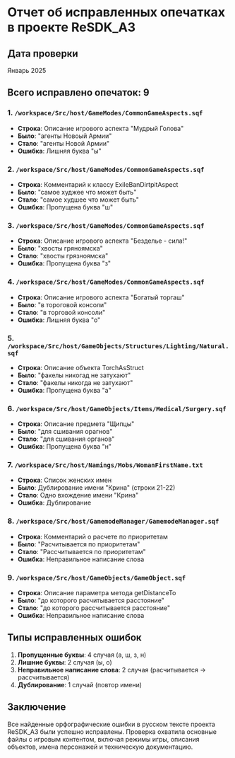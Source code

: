 # Отчет об исправленных опечатках в проекте ReSDK_A3

## Дата проверки
Январь 2025

## Всего исправлено опечаток: 9

### 1. `/workspace/Src/host/GameModes/CommonGameAspects.sqf`
- **Строка**: Описание игрового аспекта "Мудрый Голова"
- **Было**: "агенты Новоый Армии"
- **Стало**: "агенты Новой Армии"
- **Ошибка**: Лишняя буква "ы"

### 2. `/workspace/Src/host/GameModes/CommonGameAspects.sqf`
- **Строка**: Комментарий к классу ExileBanDirtpitAspect
- **Было**: "самое худжее что может быть"
- **Стало**: "самое худшее что может быть"
- **Ошибка**: Пропущена буква "ш"

### 3. `/workspace/Src/host/GameModes/CommonGameAspects.sqf`
- **Строка**: Описание игрового аспекта "Безделье - сила!"
- **Было**: "хвосты гряноямска"
- **Стало**: "хвосты грязноямска"
- **Ошибка**: Пропущена буква "з"

### 4. `/workspace/Src/host/GameModes/CommonGameAspects.sqf`
- **Строка**: Описание игрового аспекта "Богатый торгаш"
- **Было**: "в тороговой консоли"
- **Стало**: "в торговой консоли"
- **Ошибка**: Лишняя буква "о"

### 5. `/workspace/Src/host/GameObjects/Structures/Lighting/Natural.sqf`
- **Строка**: Описание объекта TorchAsStruct
- **Было**: "факелы никогад не затухают"
- **Стало**: "факелы никогда не затухают"
- **Ошибка**: Пропущена буква "а"

### 6. `/workspace/Src/host/GameObjects/Items/Medical/Surgery.sqf`
- **Строка**: Описание предмета "Щипцы"
- **Было**: "для сшивания орагнов"
- **Стало**: "для сшивания органов"
- **Ошибка**: Пропущена буква "н"

### 7. `/workspace/Src/host/Namings/Mobs/WomanFirstName.txt`
- **Строка**: Список женских имен
- **Было**: Дублирование имени "Крина" (строки 21-22)
- **Стало**: Одно вхождение имени "Крина"
- **Ошибка**: Дублирование

### 8. `/workspace/Src/host/GamemodeManager/GamemodeManager.sqf`
- **Строка**: Комментарий о расчете по приоритетам
- **Было**: "Расчитывается по приоритетам"
- **Стало**: "Рассчитывается по приоритетам"
- **Ошибка**: Неправильное написание слова

### 9. `/workspace/Src/host/GameObjects/GameObject.sqf`
- **Строка**: Описание параметра метода getDistanceTo
- **Было**: "до которого расчитывается расстояние"
- **Стало**: "до которого рассчитывается расстояние"
- **Ошибка**: Неправильное написание слова

## Типы исправленных ошибок
1. **Пропущенные буквы**: 4 случая (а, ш, з, н)
2. **Лишние буквы**: 2 случая (ы, о)
3. **Неправильное написание слова**: 2 случая (расчитывается → рассчитывается)
4. **Дублирование**: 1 случай (повтор имени)

## Заключение
Все найденные орфографические ошибки в русском тексте проекта ReSDK_A3 были успешно исправлены. Проверка охватила основные файлы с игровым контентом, включая режимы игры, описания объектов, имена персонажей и техническую документацию.